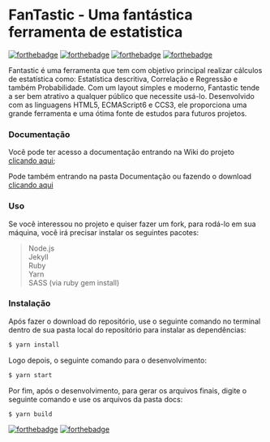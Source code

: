 # FanTastic - Uma fantástica ferramenta de estatistica
[![forthebadge](https://forthebadge.com/images/badges/uses-html.svg)](https://forthebadge.com)
[![forthebadge](https://forthebadge.com/images/badges/uses-css.svg)](https://forthebadge.com)
[![forthebadge](https://forthebadge.com/images/badges/uses-js.svg)](https://forthebadge.com)
[![forthebadge](https://forthebadge.com/images/badges/uses-git.svg)](https://forthebadge.com)

Fantastic é uma ferramenta que tem com objetivo principal realizar cálculos de estatística como: Estatística descritiva, Correlação e Regressão e também Probabilidade.
Com um layout simples e moderno, Fantastic tende a ser bem atrativo a qualquer público que necessite usá-lo.
Desenvolvido com as linguagens HTML5, ECMAScript6 e CCS3, ele proporciona uma grande ferramenta e uma ótima fonte de estudos para futuros projetos.

### Documentação

Você pode ter acesso a documentação entrando na Wiki do projeto <a href="https://github.com/pineappleDevsBr/FanTastic/wiki">clicando aqui</a>;

Pode também entrando na pasta Documentação ou fazendo o download <a href="">clicando aqui</a> 

### Uso
Se você interessou no projeto e quiser fazer um fork, para rodá-lo em sua máquina, você irá precisar instalar os seguintes pacotes:

> Node.js<br />
> Jekyll <br />
> Ruby <br />
> Yarn <br />
> SASS (via ruby gem install) <br />

### Instalação
Após fazer o download do repositório, use o seguinte comando no terminal dentro de sua pasta local do repositório para instalar as dependências:

```sh
$ yarn install
```

Logo depois, o seguinte comando para o desenvolvimento:

```sh
$ yarn start
```

Por fim, após o desenvolvimento, para gerar os arquivos finais, digite o seguinte comando e use os arquivos da pasta docs:

```sh
$ yarn build
```

[![forthebadge](https://forthebadge.com/images/badges/built-by-developers.svg)](https://forthebadge.com)
[![forthebadge](https://forthebadge.com/images/badges/built-with-love.svg)](https://forthebadge.com)
